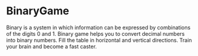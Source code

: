 # BinaryGame
Binary is a system in which information can be expressed by combinations of the digits 0 and 1. Binary game helps you to convert decimal numbers into binary numbers.
Fill the table in horizontal and vertical directions. Train your brain and become a fast caster.
